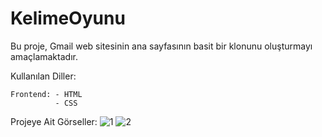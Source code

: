 # KelimeOyunu
Bu proje, Gmail web sitesinin ana sayfasının basit bir klonunu oluşturmayı amaçlamaktadır. 
    
Kullanılan Diller:

    Frontend: - HTML
              - CSS
        
Projeye Ait Görseller:
![1](https://github.com/omer-gulsoy/GmailClone/assets/139320509/36dde072-167d-4d8f-b272-b58e1c13b3b3)
![2](https://github.com/omer-gulsoy/GmailClone/assets/139320509/a9f08d3c-4403-4a9f-99ad-f4660ca34b18)
